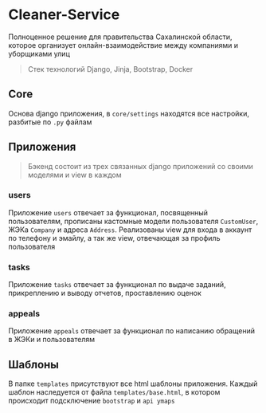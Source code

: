 # Cleaner-Service
Полноценное решение для правительства Сахалинской области, которое организует онлайн-взаимодействие между компаниями и уборщиками улиц
> Стек технологий Django, Jinja, Bootstrap, Docker

## Сore
Основа django приложения, в `core/settings` находятся все настройки, разбитые по `.py`
файлам 

## Приложения
> Бэкенд состоит из трех связанных django приложений со своими моделями и view в каждом

### users
Приложение `users` отвечает за функционал, посвященный пользователям,
прописаны кастомные модели пользователя `CustomUser`, ЖЭКа `Company` и адреса
`Address`. Реализованы view для входа в аккаунт по телефону и эмайлу, а так же view, отвечающая за профиль пользователя

### tasks
Приложение `tasks` отвечает за функционал по выдаче заданий, прикреплению и выводу отчетов, 
проставлению оценок

### appeals
Приложение `appeals` отвечает за функционал по написанию обращений в 
ЖЭКи и пользователям

## Шаблоны
В папке `templates` присутствуют все html шаблоны приложения.
Каждый шаблон наследуется от файла `templates/base.html`, в котором происходит
подсключение `bootstrap` и `api ymaps`
